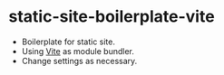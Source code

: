 # static-site-boilerplate-vite

- Boilerplate for static site.
- Using [Vite](https://ja.vitejs.dev/) as module bundler.
- Change settings as necessary.

